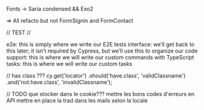 Fonts -> Saria condensed && Exo2

=> All refacto but not FormSignin and FormContact

// TEST //

e2e: this is simply where we write our E2E tests
interface: we’ll get back to this later; it isn’t required by Cypress, but we’ll use this to organize our code
support: this is where we will write our custom commands with TypeScript
tasks: this is where we will write our custom tasks

// has class ???
cy.get('locator')
.should('have.class', 'validClassname')
.and('not.have.class', 'invalidClassname');

// TODO
que stocker dans le cookie???
mettre les bons codes d'erreurs en API
mettre en place la trad dans les mails selon la locale
